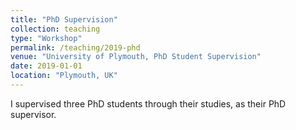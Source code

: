 ```yaml
---
title: "PhD Supervision"
collection: teaching
type: "Workshop"
permalink: /teaching/2019-phd
venue: "University of Plymouth, PhD Student Supervision"
date: 2019-01-01
location: "Plymouth, UK"
---
```


I supervised three PhD students through their studies, as their PhD supervisor.